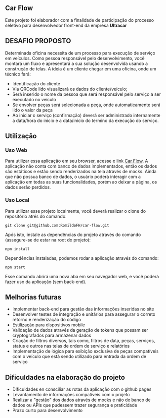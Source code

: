 ## Car Flow
Este projeto foi elaborador com a finalidade de participação do processo seletivo para desenvolvedor front-end da empresa <strong>Ultracar</strong>

## DESAFIO PROPOSTO
Determinada oficina necessita de um processo para
execução de serviço em veículos.
Como pessoa responsável pelo desenvolvimento, você
montará um fluxo e apresentará a sua solução
desenvolvida usando a construção de telas.
A ideia é um cliente chegar em uma oficina, onde um
técnico fará:
- Identificação do cliente
- Via QRCode lido visualizará os dados do
cliente/veículo;
- Será inserido o nome da pessoa que será responsável
pelo serviço a ser executado no veículo
- Se envolver peças será selecionada a peça, onde
automaticamente será lido o valor da peça
- Ao iniciar o serviço (confirmação) deverá ser
administrado internamente a data/hora do inicio e a
data/inicio do termino da execução do serviço.

## Utilização

### Uso Web
Para utilizar essa aplicação em seu browser, acesse o link <a href="https://car-flow-git-main-romildofh.vercel.app/" target= "_blank">Car Flow</a>.
A aplicação não conta com banco de dados implementados, então os dados são estáticos e estão sendo renderizados na tela através de mocks. Ainda que não possua banco de dados, o usuário poderá interagir com a aplicação em todas as suas funcionalidades, porém ao deixar a página, os dados serão perdidos.

### Uso Local
Para utilizar esse projeto localmente, você deverá realizar o clone do repositório atrés do comando:
```
git clone git@github.com:RomildoFH/car-flow.git
```
Após isto, instale as dependências do projeto através do comando (assegure-se de estar na root do projeto):
```
npm install
```
Dependências instaladas, podemos rodar a aplicação através do comando:
```
npm start
```
Esse comando abrirá uma nova aba em seu navegador web, e você poderá fazer uso da aplicação (sem back-end).

## Melhorias futuras
<ul>
  <li>Implementar back-end para gestão das informações inseridas no site</li>
  <li>Desenvolver testes de integração e unitários para assegurar o correto retorno e renderização do código</li>
  <li>Estilização para dispositivos mobile</li>
  <li>Validação de dados através da geração de tokens que possam ser cryptografados para armazenar dados</li>
  <li>Criação de filtros diversos, tais como, filtros de data, peças, serviços, status e outros nas telas de ordem de serviço e relatórios</li>
  <li>Implementação de lógica para exibição exclusiva de peças compatíveis com o veículo que está sendo utilizado para entrada da ordem de serviço</li>
</ul>

## Dificuldades na elaboração do projeto
<ul>
  <li>Dificuldades en consciliar as rotas da aplicação com o github pages</li>
  <li>Levantamento de informações compatíveis com o projeto</li>
  <li>Realizar a "gestão" dos dados através de mocks e não de banco de dados ou APIs que pudessem trazer segurança e praticidade</li>
  <li>Prazo curto para desenvolvimento</li>
</ul>
